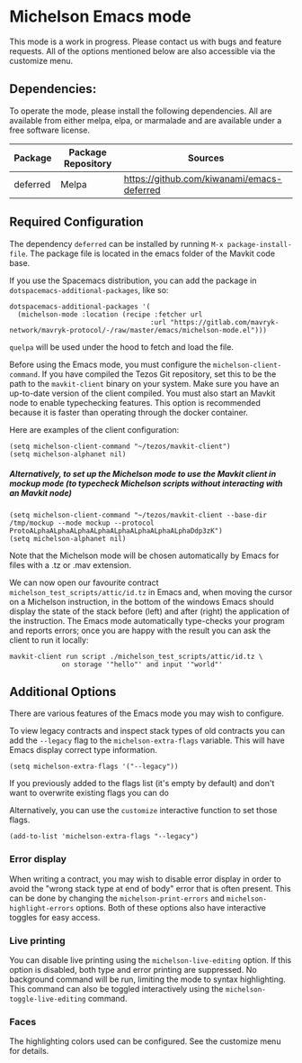 # Michelson Emacs mode
This mode is a work in progress.
Please contact us with bugs and feature requests.
All of the options mentioned below are also accessible via the customize menu.

## Dependencies:
To operate the mode, please install the following dependencies.
All are available from either melpa, elpa, or marmalade
and are available under a free software license.

| Package  | Package Repository | Sources |
| -------- | ------------------ | --------------- |
| deferred | Melpa  | https://github.com/kiwanami/emacs-deferred |


## Required Configuration
The dependency `deferred` can be installed by running `M-x package-install-file`.
The package file is located in the emacs folder of the Mavkit code base.

If you use the Spacemacs distribution, you can add the package in `dotspacemacs-additional-packages`, like so:
```elisp
dotspacemacs-additional-packages '(
  (michelson-mode :location (recipe :fetcher url
                                   :url "https://gitlab.com/mavryk-network/mavryk-protocol/-/raw/master/emacs/michelson-mode.el")))
```
`quelpa` will be used under the hood to fetch and load the file.

Before using the Emacs mode, you must configure the `michelson-client-command`.
If you have compiled the Tezos Git repository,
set this to be the path to the `mavkit-client` binary on your system.
Make sure you have an up-to-date version of the client compiled.
You must also start an Mavkit node to enable typechecking features.
This option is recommended because it is faster than operating through
the docker container.

Here are examples of the client configuration:
```elisp
(setq michelson-client-command "~/tezos/mavkit-client")
(setq michelson-alphanet nil)
```

##### Alternatively, to set up the Michelson mode to use the Mavkit client in mockup mode (to typecheck Michelson scripts without interacting with an Mavkit node)
```elisp
(setq michelson-client-command "~/tezos/mavkit-client --base-dir /tmp/mockup --mode mockup --protocol ProtoALphaALphaALphaALphaALphaALphaALphaALphaDdp3zK")
(setq michelson-alphanet nil)
```

Note that the Michelson mode will be chosen automatically by Emacs for files with a .tz or .mav extension.

We can now open our favourite contract `michelson_test_scripts/attic/id.tz` in Emacs and,
when moving the cursor on a Michelson instruction, in the bottom of the windows Emacs should display
the state of the stack before (left) and after (right) the application of the instruction.
The Emacs mode automatically type-checks your program and reports errors; once you are happy with the result you can ask the client to run it locally:

```elisp
mavkit-client run script ./michelson_test_scripts/attic/id.tz \
             on storage '"hello"' and input '"world"'
```

## Additional Options
There are various features of the Emacs mode you may wish to configure.

To view legacy contracts and inspect stack types of old contracts you can add the `--legacy` flag
to the `michelson-extra-flags` variable. This will have Emacs display correct type information.

```elisp
(setq michelson-extra-flags '("--legacy"))
```

If you previously added to the flags list (it's empty by default) and don't want to overwrite existing flags you can do

Alternatively, you can use the `customize` interactive function to set those flags.

```elisp
(add-to-list 'michelson-extra-flags "--legacy")
```

### Error display
When writing a contract, you may wish to disable error display in order to
avoid the "wrong stack type at end of body" error that is often present.
This can be done by changing the
`michelson-print-errors` and `michelson-highlight-errors` options.
Both of these options also have interactive toggles for easy access.

### Live printing
You can disable live printing using the `michelson-live-editing` option.
If this option is disabled, both type and error printing are suppressed.
No background command will be run, limiting the mode to syntax highlighting.
This command can also be toggled interactively using the
`michelson-toggle-live-editing` command.

### Faces
The highlighting colors used can be configured. See the customize menu for details.
